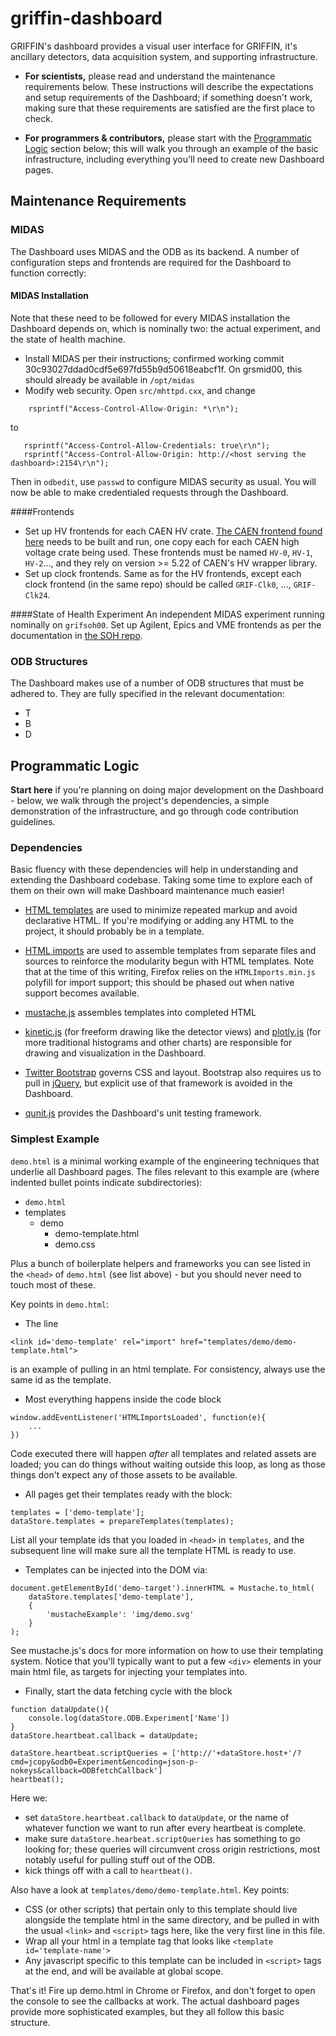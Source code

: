 griffin-dashboard
=================

GRIFFIN's dashboard provides a visual user interface for GRIFFIN, it's ancillary detectors, data acquisition system, and supporting infrastructure.

 - **For scientists,** please read and understand the maintenance requirements below. These instructions will describe the expectations and setup requirements of the Dashboard; if something doesn't work, making sure that these requirements are satisfied are the first place to check.

 - **For programmers & contributors,** please start with the [Programmatic Logic]() section below; this will walk you through an example of the basic infrastructure, including everything you'll need to create new Dashboard pages.

## Maintenance Requirements

### MIDAS

The Dashboard uses MIDAS and the ODB as its backend. A number of configuration steps and frontends are required for the Dashboard to function correctly:

#### MIDAS Installation

Note that these need to be followed for every MIDAS installation the Dashboard depends on, which is nominally two: the actual experiment, and the state of health machine.

 - Install MIDAS per their instructions; confirmed working commit 30c93027ddad0cdf5e697fd55b9d50618eabcf1f.  On grsmid00, this should already be available in `/opt/midas`
 - Modify web security.  Open `src/mhttpd.cxx`, and change
```
    rsprintf("Access-Control-Allow-Origin: *\r\n");
```    
to
```
   rsprintf("Access-Control-Allow-Credentials: true\r\n");
   rsprintf("Access-Control-Allow-Origin: http://<host serving the dashboard>:2154\r\n");
```
Then in `odbedit`, use `passwd` to configure MIDAS security as usual.  You will now be able to make credentialed requests through the Dashboard.

####Frontends
 - Set up HV frontends for each CAEN HV crate.  [The CAEN frontend found here](https://github.com/GRIFFINCollaboration/MIDASfrontends) needs to be built and run, one copy each for each CAEN high voltage crate being used.  These frontends must be named `HV-0`, `HV-1`, `HV-2`..., and they rely on version >= 5.22 of CAEN's HV wrapper library.
 - Set up clock frontends.  Same as for the HV frontends, except each clock frontend (in the same repo) should be called `GRIF-Clk0`, ..., `GRIF-Clk24`.

####State of Health Experiment
An independent MIDAS experiment running nominally on `grifsoh00`.  Set up Agilent, Epics and VME frontends as per the documentation in [the SOH repo](https://github.com/GRIFFINCollaboration/GRIFFIN-SOH).

### ODB Structures

The Dashboard makes use of a number of ODB structures that must be adhered to. They are fully specified in the relevant documentation:

 - T
 - B
 - D

## Programmatic Logic

**Start here** if you're planning on doing major development on the Dashboard - below, we walk through the project's dependencies, a simple demonstration of the infrastructure, and go through code contribution guidelines.

### Dependencies

Basic fluency with these dependencies will help in understanding and extending the Dashboard codebase. Taking some time to explore each of them on their own will make Dashboard maintenance much easier!

 - [HTML templates](http://www.html5rocks.com/en/tutorials/webcomponents/template/) are used to minimize repeated markup and avoid declarative HTML. If you're modifying or adding any HTML to the project, it should probably be in a template.

 - [HTML imports](http://webcomponents.org/articles/introduction-to-html-imports/) are used to assemble templates from separate files and sources to reinforce the modularity begun with HTML templates. Note that at the time of this writing, Firefox relies on the `HTMLImports.min.js` polyfill for import support; this should be phased out when native support becomes available.

 - [mustache.js](https://github.com/janl/mustache.js/) assembles templates into completed HTML

 - [kinetic.js](https://github.com/ericdrowell/KineticJS/) (for freeform drawing like the detector views) and [plotly.js](https://plot.ly/javascript/) (for more traditional histograms and other charts) are responsible for drawing and visualization in the Dashboard.

 - [Twitter Bootstrap](http://getbootstrap.com/) governs CSS and layout. Bootstrap also requires us to pull in [jQuery](https://jquery.com/), but explicit use of that framework is avoided in the Dashboard.

 - [qunit.js](https://qunitjs.com/) provides the Dashboard's unit testing framework.

### Simplest Example

`demo.html` is a minimal working example of the engineering techniques that underlie all Dashboard pages. The files relevant to this example are (where indented bullet points indicate subdirectories):

 - `demo.html`
 - templates
   - demo
     - demo-template.html
     - demo.css

Plus a bunch of boilerplate helpers and frameworks you can see listed in the `<head>` of `demo.html` (see list above) - but you should never need to touch most of these.

Key points in `demo.html`:

 - The line 
```
<link id='demo-template' rel="import" href="templates/demo/demo-template.html">
```
 is an example of pulling in an html template. For consistency, always use the same id as the template.
 - Most everything happens inside the code block
```
window.addEventListener('HTMLImportsLoaded', function(e){
    ...
})
```
 Code executed there will happen *after* all templates and related assets are loaded; you can do things without waiting outside this loop, as long as those things don't expect any of those assets to be available.
 - All pages get their templates ready with the block:
```
templates = ['demo-template'];
dataStore.templates = prepareTemplates(templates);
```
 List all your template ids that you loaded in `<head>` in `templates`, and the subsequent line will make sure all the template HTML is ready to use.
 - Templates can be injected into the DOM via:
```
document.getElementById('demo-target').innerHTML = Mustache.to_html(
    dataStore.templates['demo-template'], 
    {
        'mustacheExample': 'img/demo.svg'
    }
);
```
 See mustache.js's docs for more information on how to use their templating system. Notice that you'll typically want to put a few `<div>` elements in your main html file, as targets for injecting your templates into.
 - Finally, start the data fetching cycle with the block
```
function dataUpdate(){
    console.log(dataStore.ODB.Experiment['Name'])
}
dataStore.heartbeat.callback = dataUpdate;

dataStore.heartbeat.scriptQueries = ['http://'+dataStore.host+'/?cmd=jcopy&odb0=Experiment&encoding=json-p-nokeys&callback=ODBfetchCallback']
heartbeat();
```
 Here we:
   - set `dataStore.heartbeat.callback` to `dataUpdate`, or the name of whatever function we want to run after every heartbeat is complete.
   - make sure `dataStore.hearbeat.scriptQueries` has something to go looking for; these queries will circumvent cross origin restrictions, most notably useful for pulling stuff out of the ODB.
   - kick things off with a call to `heartbeat()`.

Also have a look at `templates/demo/demo-template.html`. Key points:

 - CSS (or other scripts) that pertain only to this template should live alongside the template html in the same directory, and be pulled in with the usual `<link>` and `<script>` tags here, like the very first line in this file.
 - Wrap all your html in a template tag that looks like `<template id='template-name'>`
 - Any javascript specific to this template can be included in `<script>` tags at the end, and will be available at global scope.

That's it! Fire up demo.html in Chrome or Firefox, and don't forget to open the console to see the callbacks at work. The actual dashboard pages provide more sophisticated examples, but they all follow this basic structure.